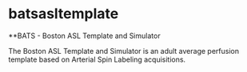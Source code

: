 # batsasltemplate
**BATS - Boston ASL Template and Simulator

The Boston ASL Template and Simulator is an adult average perfusion template based on Arterial Spin Labeling acquisitions. 
